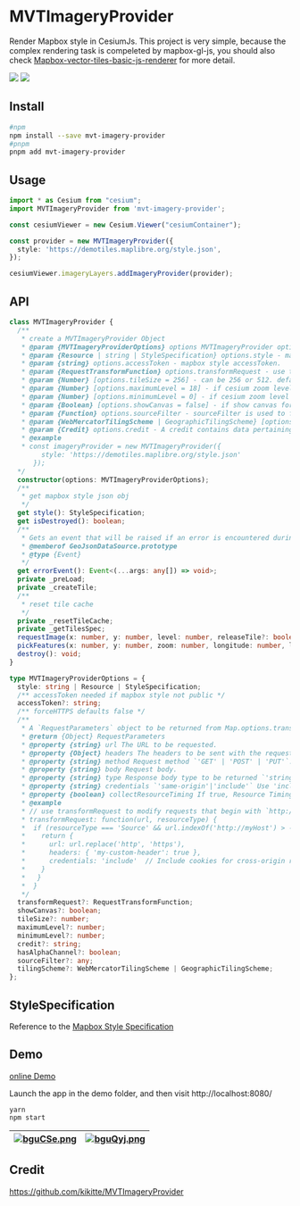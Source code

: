 # MVTImageryProvider

Render Mapbox style in CesiumJs. This project is very simple, because the complex rendering task is compeleted by mapbox-gl-js, you should also check [Mapbox-vector-tiles-basic-js-renderer](https://github.com/landtechnologies/Mapbox-vector-tiles-basic-js-renderer) for more detail.

![](https://img.shields.io/bundlephobia/minzip/mvt-imagery-provider) <a href="https://www.npmjs.com/package/mvt-imagery-provider">![](https://img.shields.io/npm/v/mvt-imagery-provider)</a>

## Install

```bash
#npm
npm install --save mvt-imagery-provider
#pnpm
pnpm add mvt-imagery-provider
```

## Usage

```ts
import * as Cesium from "cesium";
import MVTImageryProvider from 'mvt-imagery-provider';

const cesiumViewer = new Cesium.Viewer("cesiumContainer");

const provider = new MVTImageryProvider({
  style: 'https://demotiles.maplibre.org/style.json',
});

cesiumViewer.imageryLayers.addImageryProvider(provider);

```

## API

```ts
class MVTImageryProvider {
  /**
   * create a MVTImageryProvider Object
   * @param {MVTImageryProviderOptions} options MVTImageryProvider options as follow:
   * @param {Resource | string | StyleSpecification} options.style - mapbox style object or url Resource.
   * @param {string} options.accessToken - mapbox style accessToken.
   * @param {RequestTransformFunction} options.transformRequest - use transformRequest to modify tile requests.
   * @param {Number} [options.tileSize = 256] - can be 256 or 512. defaults to 256.
   * @param {Number} [options.maximumLevel = 18] - if cesium zoom level exceeds maximumLevel, layer will be invisible, defaults to 18.
   * @param {Number} [options.minimumLevel = 0] - if cesium zoom level belows minimumLevel, layer will be invisible, defaults to 0.
   * @param {Boolean} [options.showCanvas = false] - if show canvas for debug.
   * @param {Function} options.sourceFilter - sourceFilter is used to filter which source participate in pickFeature process.
   * @param {WebMercatorTilingScheme | GeographicTilingScheme} [options.tilingScheme = WebMercatorTilingScheme] - Cesium tilingScheme, defaults to WebMercatorTilingScheme(EPSG: 3857).
   * @param {Credit} options.credit - A credit contains data pertaining to how to display attributions/credits for certain content on the screen.
   * @example
   * const imageryProvider = new MVTImageryProvider({
        style: 'https://demotiles.maplibre.org/style.json'
      });
  */
  constructor(options: MVTImageryProviderOptions);
  /**
   * get mapbox style json obj
   */
  get style(): StyleSpecification;
  get isDestroyed(): boolean;
  /**
   * Gets an event that will be raised if an error is encountered during processing.
   * @memberof GeoJsonDataSource.prototype
   * @type {Event}
   */
  get errorEvent(): Event<(...args: any[]) => void>;
  private _preLoad;
  private _createTile;
  /**
   * reset tile cache
   */
  private _resetTileCache;
  private _getTilesSpec;
  requestImage(x: number, y: number, level: number, releaseTile?: boolean): Promise<HTMLImageElement | HTMLCanvasElement | any> | undefined;
  pickFeatures(x: number, y: number, zoom: number, longitude: number, latitude: number): Promise<ImageryFeatureInfo[]>;
  destroy(): void;
}

type MVTImageryProviderOptions = {
  style: string | Resource | StyleSpecification;
  /** accessToken needed if mapbox style not public */
  accessToken?: string;
  /** forceHTTPS defaults false */
  /**
   * A `RequestParameters` object to be returned from Map.options.transformRequest callbacks.
   * @return {Object} RequestParameters
   * @property {string} url The URL to be requested.
   * @property {Object} headers The headers to be sent with the request.
   * @property {string} method Request method `'GET' | 'POST' | 'PUT'`.
   * @property {string} body Request body.
   * @property {string} type Response body type to be returned `'string' | 'json' | 'arrayBuffer'`.
   * @property {string} credentials `'same-origin'|'include'` Use 'include' to send cookies with cross-origin requests.
   * @property {boolean} collectResourceTiming If true, Resource Timing API information will be collected for these transformed requests and returned in a resourceTiming property of relevant data events.
   * @example
   * // use transformRequest to modify requests that begin with `http://myHost`
   * transformRequest: function(url, resourceType) {
   *  if (resourceType === 'Source' && url.indexOf('http://myHost') > -1) {
   *    return {
   *      url: url.replace('http', 'https'),
   *      headers: { 'my-custom-header': true },
   *      credentials: 'include'  // Include cookies for cross-origin requests
   *    }
   *   }
   *  }
   */
  transformRequest?: RequestTransformFunction;
  showCanvas?: boolean;
  tileSize?: number;
  maximumLevel?: number;
  minimumLevel?: number;
  credit?: string;
  hasAlphaChannel?: boolean;
  sourceFilter?: any;
  tilingScheme?: WebMercatorTilingScheme | GeographicTilingScheme;
};
```

## StyleSpecification

Reference to the [Mapbox Style Specification](https://docs.mapbox.com/mapbox-gl-js/style-spec/root/)

## Demo

[online Demo](https://mvti-magery-provider.vercel.app/)

Launch the app in the demo folder, and then visit http://localhost:8080/

```node
yarn
npm start
```

| [![bguCSe.png](https://s1.ax1x.com/2022/03/08/bguCSe.png)](https://imgtu.com/i/bguCSe) | [![bguQyj.png](https://s1.ax1x.com/2022/03/08/bguQyj.png)](https://imgtu.com/i/bguQyj) |
| ------- | ------- |

## Credit

https://github.com/kikitte/MVTImageryProvider
